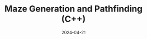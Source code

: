 ---
draft: false
title: Maze Generation and Pathfinding (C++)
description: Grid-based maze generation and flood-fill pathfinding.
date: 2024-04-21
url: https://nthorn.com/blog/mazegen
---